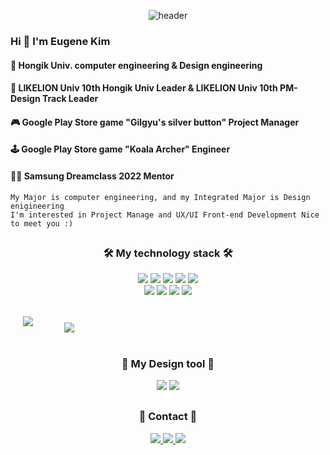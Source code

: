 
<div align="center">


  ![header](https://capsule-render.vercel.app/api?type=waving&color=0:F8B195,50:F67280,100:C06C84&height=300&section=header&text=Eugene&fontSize=90&fontColor=f7f5f5&fontAlignY=30&fontAlign=75&desc=github&descSize=65&descAlign=82)
</div>

  ### Hi 👋 I'm Eugene Kim
  #### 🏫 Hongik Univ. computer engineering & Design engineering
  #### 🦁 LIKELION Univ 10th Hongik Univ Leader & LIKELION Univ 10th PM-Design Track Leader 
  #### 🎮 Google Play Store game "Gilgyu's silver button" Project Manager
  #### 🕹 Google Play Store game "Koala Archer" Engineer 
  #### 👩‍🏫 Samsung Dreamclass 2022 Mentor

    My Major is computer engineering, and my Integrated Major is Design enigineering
    I'm interested in Project Manage and UX/UI Front-end Development Nice to meet you :)
  
<div align="center" >
  
  ##
  
  ### 🛠 My technology stack 🛠
  <div align="center">
    <img src="https://img.shields.io/badge/Python-3766AB?style=flat-square&logo=python&logoColor=white"/> 
    <img  src="https://img.shields.io/badge/C++-3766AB?style=flat-square&logo=C%2B%2B&logoColor=white"/>
    <img  src="https://img.shields.io/badge/C-A8B9CC?style=flat-square&logo=C&logoColor=white"/>
    <img  src="https://img.shields.io/badge/css-1572B6?style=flat-square&logo=css3&logoColor=white"/>
    <img  src="https://img.shields.io/badge/html-E34F26?style=flat-square&logo=HTML5&logoColor=white"/>
    <br/>
    <img  src="https://img.shields.io/badge/React-61DAFB?style=flat-square&logo=React&logoColor=white"/>
    <img  src="https://img.shields.io/badge/Javascript-F7DF1E?style=flat-square&logo=JavaScript&logoColor=white"/>
    <img src="https://img.shields.io/badge/Django-092E20?style=flat-square&logo=Django&logoColor=white"/>
    <img src="https://img.shields.io/badge/Unity-000000?style=flat-square&logo=Unity&logoColor=white"/>
    <br/>
    <br/>
     <p align="center" style = " display: flex; flex-direction: row;">
    <a href="https://github.com/eugene028/github-readme-stats">
      <span style="margin:20px;" align="left">
        <img src="https://github-readme-stats.vercel.app/api?username=eugene028&hide=contribs,prs&theme=buefy&title_color=F67280&show_icons=true" />
      </span>
    </a>
    <a href="https://github.com/eugene028/convoychat">
      <span style="margin:20px;" align="left">
        <img style="margin:10px;" src="https://github-readme-stats.vercel.app/api/top-langs/?username=eugene028&layout=compact" />
      </span>
    </a>
  </p>
  </div>
  
  ##
  ### 🎨 My Design tool 🎨
  <div align="center">
    <img src="https://img.shields.io/badge/Figma-F24E1E?style=flat-square&logo=figma&logoColor=white"/> 
    <img  src="https://img.shields.io/badge/Illustrator-FF9A00?style=flat-square&logo=Adobe Illustrator&logoColor=white"/>
    <br/>
  </div>
  
  
  ##
  ### 📩 Contact 📩
  <div align="center">
    <a href="https://www.instagram.com/luvvinter/">
      <img src="https://img.shields.io/badge/luvvinter-E4405F?style=plastic&logo=instagram&logoColor=white"/> 
    </a>
    <a href="https://www.instagram.com/luvvinter/">
      <img src="https://img.shields.io/badge/김유진8449-5865F2?style=plastic&logo=discord&logoColor=white"/> 
    </a>
    <a href="https://www.instagram.com/luvvinter/">
      <img src="https://img.shields.io/badge/eugene02876-EA4335?style=plastic&logo=gmail&logoColor=white"/> 
    </a>
  </div>
</div>

